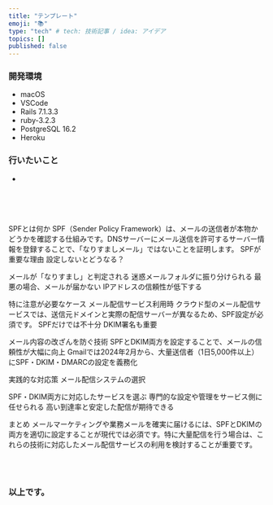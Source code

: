 ```yaml
---
title: "テンプレート"
emoji: "📚"
type: "tech" # tech: 技術記事 / idea: アイデア
topics: []
published: false
---
```

### 開発環境
- macOS
- VSCode
- Rails 7.1.3.3
- ruby-3.2.3
- PostgreSQL 16.2
- Heroku

### 行いたいこと
- 


<br>
<br>
<br>

SPFとは何か
SPF（Sender Policy Framework）は、メールの送信者が本物かどうかを確認する仕組みです。DNSサーバーにメール送信を許可するサーバー情報を登録することで、「なりすましメール」ではないことを証明します。
SPFが重要な理由
設定しないとどうなる？

メールが「なりすまし」と判定される
迷惑メールフォルダに振り分けられる
最悪の場合、メールが届かない
IPアドレスの信頼性が低下する

特に注意が必要なケース
メール配信サービス利用時
クラウド型のメール配信サービスでは、送信元ドメインと実際の配信サーバーが異なるため、SPF設定が必須です。
SPFだけでは不十分
DKIM署名も重要

メール内容の改ざんを防ぐ技術
SPFとDKIM両方を設定することで、メールの信頼性が大幅に向上
Gmailでは2024年2月から、大量送信者（1日5,000件以上）にSPF・DKIM・DMARCの設定を義務化

実践的な対応策
メール配信システムの選択

SPF・DKIM両方に対応したサービスを選ぶ
専門的な設定や管理をサービス側に任せられる
高い到達率と安定した配信が期待できる

まとめ
メールマーケティングや業務メールを確実に届けるには、SPFとDKIMの両方を適切に設定することが現代では必須です。特に大量配信を行う場合は、これらの技術に対応したメール配信サービスの利用を検討することが重要です。



<br>
<br>


### 以上です。

<br>
<br>
<br>